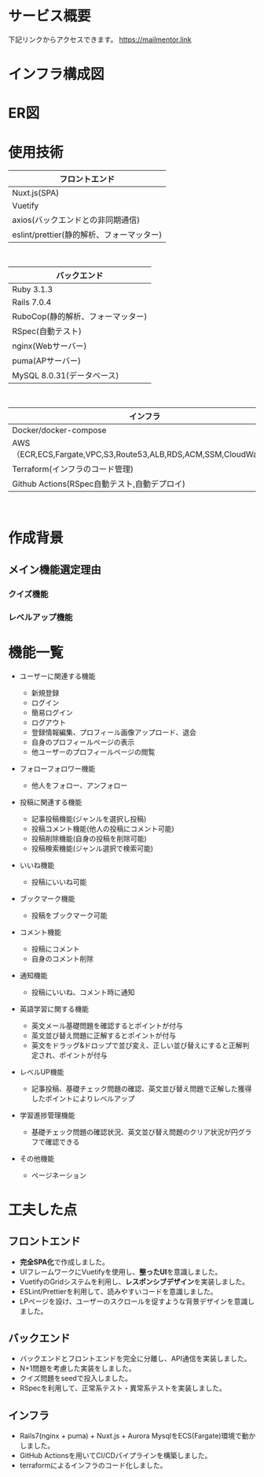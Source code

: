 # サービス概要

下記リンクからアクセスできます。
https://mailmentor.link


# インフラ構成図

# ER図

# 使用技術

| フロントエンド
----|
| Nuxt.js(SPA)  |
| Vuetify |
| axios(バックエンドとの非同期通信) |
| eslint/prettier(静的解析、フォーマッター) |

<br />

| バックエンド |
----|
| Ruby 3.1.3 |
| Rails 7.0.4 |
| RuboCop(静的解析、フォーマッター) |
| RSpec(自動テスト) |
| nginx(Webサーバー) |
| puma(APサーバー) |
| MySQL 8.0.31(データベース) |

<br />

| インフラ |
----|
| Docker/docker-compose |
| AWS（ECR,ECS,Fargate,VPC,S3,Route53,ALB,RDS,ACM,SSM,CloudWatch） |
| Terraform(インフラのコード管理) |
| Github Actions(RSpec自動テスト,自動デプロイ) |

<br />

# 作成背景

## メイン機能選定理由

### クイズ機能

### レベルアップ機能

# 機能一覧
- ユーザーに関連する機能
  - 新規登録
  - ログイン
  - 簡易ログイン
  - ログアウト
  - 登録情報編集、プロフィール画像アップロード、退会
  - 自身のプロフィールページの表示
  - 他ユーザーのプロフィールページの閲覧

- フォローフォロワー機能
  - 他人をフォロー、アンフォロー

- 投稿に関連する機能
  - 記事投稿機能(ジャンルを選択し投稿)
  - 投稿コメント機能(他人の投稿にコメント可能)
  - 投稿削除機能(自身の投稿を削除可能)
  - 投稿検索機能(ジャンル選択で検索可能)

- いいね機能
  - 投稿にいいね可能

- ブックマーク機能
  - 投稿をブックマーク可能

- コメント機能
  - 投稿にコメント
  - 自身のコメント削除

- 通知機能
  - 投稿にいいね、コメント時に通知

- 英語学習に関する機能
  - 英文メール基礎問題を確認するとポイントが付与
  - 英文並び替え問題に正解するとポイントが付与
  - 英文をドラッグ&ドロップで並び変え、正しい並び替えにすると正解判定され、ポイントが付与

- レベルUP機能
  - 記事投稿、基礎チェック問題の確認、英文並び替え問題で正解した獲得したポイントによりレベルアップ

- 学習進捗管理機能
  - 基礎チェック問題の確認状況、英文並び替え問題のクリア状況が円グラフで確認できる

- その他機能
  - ページネーション

# 工夫した点

## フロントエンド
 - **完全SPA化**で作成しました。
 - UIフレームワークにVuetifyを使用し、**整ったUI**を意識しました。
 - VuetifyのGridシステムを利用し、**レスポンシブデザイン**を実装しました。
 - ESLint/Prettierを利用して、読みやすいコードを意識しました。
 - LPページを設け、ユーザーのスクロールを促すような背景デザインを意識しました。
## バックエンド
 - バックエンドとフロントエンドを完全に分離し、API通信を実装しました。
 - N+1問題を考慮した実装をしました。
 - クイズ問題をseedで投入しました。
 - RSpecを利用して、正常系テスト・異常系テストを実装しました。
## インフラ
 - Rails7(nginx + puma) + Nuxt.js + Aurora MysqlをECS(Fargate)環境で動かしました。
 - GitHub Actionsを用いてCI/CDパイプラインを構築しました。
 - terraformによるインフラのコード化しました。